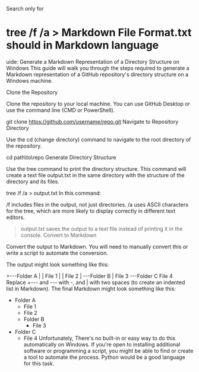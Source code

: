 Search only for
# **tree /f /a > Markdown File Format.txt** should in Markdown language

uide: Generate a Markdown Representation of a Directory Structure on Windows
This guide will walk you through the steps required to generate a Markdown representation of a GitHub repository's directory structure on a Windows machine.

Clone the Repository

Clone the repository to your local machine. You can use GitHub Desktop or use the command line (CMD or PowerShell).

git clone https://github.com/username/repo.git
Navigate to Repository Directory

Use the cd (change directory) command to navigate to the root directory of the repository.

cd path\to\repo
Generate Directory Structure

Use the tree command to print the directory structure. This command will create a text file output.txt in the same directory with the structure of the directory and its files.

tree /f /a > output.txt
In this command:

/f includes files in the output, not just directories.
/a uses ASCII characters for the tree, which are more likely to display correctly in different text editors.
> output.txt saves the output to a text file instead of printing it in the console.
Convert to Markdown

Convert the output to Markdown. You will need to manually convert this or write a script to automate the conversion.

The output might look something like this:

+---Folder A
|   |   File 1
|   |   File 2
|   \---Folder B
|           File 3
\---Folder C
        File 4
Replace +--- and \--- with -, and |    with two spaces (to create an indented list in Markdown). The final Markdown might look something like this:

- Folder A
  - File 1
  - File 2
  - Folder B
    - File 3
- Folder C
  - File 4
Unfortunately, There's no built-in or easy way to do this automatically on Windows. If you're open to installing additional software or programming a script, you might be able to find or create a tool to automate the process. Python would be a good language for this task.

